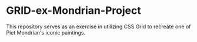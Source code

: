 # GRID-ex-Mondrian-Project
This repository serves as an exercise in utilizing CSS Grid to recreate one of Piet Mondrian's iconic paintings.
